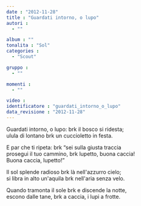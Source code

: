 ```yaml
---
date : "2012-11-28"
title : "Guardati intorno, o lupo"
autori : 
  - ""

album : ""
tonalita : "Sol"
categories : 
  - "Scout"

gruppo : 
  - ""

momenti : 
  - ""

video : 
identificatore : "guardati_intorno_o_lupo"
data_revisione : "2012-11-28"
---
```

  
  
Guardati intorno, o lupo: brk il bosco si ridesta;  
ulula di lontano brk un cuccioletto in festa.  
  
  
E par che ti ripeta: brk “sei sulla giusta traccia  
prosegui il tuo cammino,  brk lupetto, buona caccia!  
Buona caccia, lupetto!”  
  
  
  
Il sol splende radioso brk là nell'azzurro cielo;  
si libra in alto un'aquila brk nell'aria senza velo.  
  
  
Quando tramonta il sole brk e discende la notte,  
escono dalle tane, brk a caccia, i lupi a frotte.  
  
